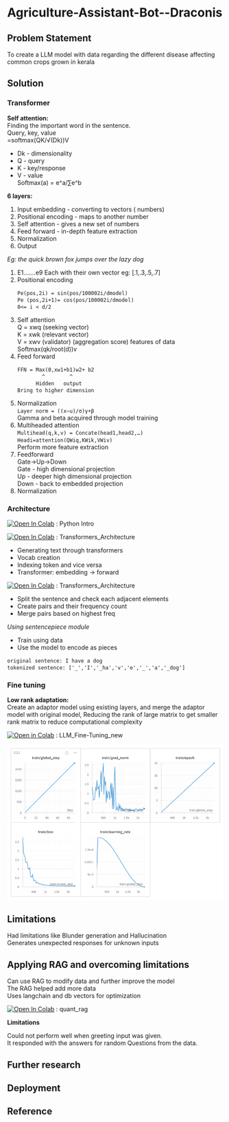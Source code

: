 # Agriculture-Assistant-Bot--Draconis
## Problem Statement
To create a LLM model with data regarding the different disease affecting common crops grown in kerala

## Solution
### Transformer 

**Self attention:**  
Finding the important word in the sentence.  
Query, key, value  
=softmax(QK/√(Dk))V
- Dk - dimensionality
- Q - query
- K - key/response
- V - value  
Softmax(a) = e^a/∑e^b  

**6 layers:**  
1. Input embedding - converting to vectors ( numbers)  
2. Positional encoding - maps to another number  
3. Self attention - gives a new set of numbers
4. Feed forward - in-depth feature extraction
5. Normalization 
6. Output
		
*Eg: the quick brown fox jumps over the lazy dog*  
1. E1…….e9
	Each with their own vector eg: [.1,.3,.5,.7]
1. Positional encoding
    ``` 
    Pe(pos,2i) = sin(pos/100002i/dmodel)  
	Pe (pos,2i+1)= cos(pos/100002i/dmodel)  
	0<= i < d/2
    ```
1. Self attention  
	Q = xwq (seeking vector)  
	K = xwk (relevant vector)  
	V = xwv (validator) (aggregation score) features of data  
	Softmax(qk/root(d))v  
1. Feed forward  
	```
    FFN = Max(0,xw1+b1)w2+ b2  
		    ^        ^  
		  Hidden   output  
	Bring to higher dimension
    ```
1. Normalization  
	`Layer norm = ((x−u)/σ)γ+β `  
	Gamma and beta acquired through model training
1. Multiheaded attention  
	`Multihead(q,k,v) = Concate(head1,head2,…)`  
	`Headi=attention(QWiq,KWik,VWiv)`  
	Perform more feature extraction
1. Feedforward  
	Gate->Up->Down  
	Gate - high dimensional projection  
	Up - deeper high dimensional projection  
	Down - back to embedded projection  
1. Normalization



### Architecture
[![Open In Colab](https://colab.research.google.com/assets/colab-badge.svg)](https://colab.research.google.com/drive/1DbxjnrSEhoLEIFb9arz2-U0OR7N4abfM#scrollTo=F2ikhLFfuon_) : Python Intro

[![Open In Colab](https://colab.research.google.com/assets/colab-badge.svg)](https://colab.research.google.com/drive/1P6hG2t0ijSnVQ3Y0wx1ixTiuotN0DeLC?usp=sharing#scrollTo=YCSiAqIjeNMD) : Transformers_Architecture

- Generating text through transformers  
- Vocab creation  
- Indexing token and vice versa  
- Transformer: embedding -> forward  

[![Open In Colab](https://colab.research.google.com/assets/colab-badge.svg)](https://colab.research.google.com/drive/1CnLOHFRdrg3Hw7-DN7FiuPreAq6nLKnD?usp=sharing) : Transformers_Architecture

- Split the sentence and check each adjacent elements
- Create pairs and their frequency count
- Merge pairs based on highest freq

*Using sentencepiece module*  
- Train using data  
- Use the model to encode as pieces  
```
original sentence: I have a dog
tokenized sentence: ['_','I','_ha','v','e','_','a','_dog']
```

### Fine tuning
**Low rank adaptation:**   
Create an adaptor model using existing layers, and merge the adaptor model with original model, Reducing the rank of large matrix to get smaller rank matrix to reduce computational complexity 

[![Open in Colab](https://colab.research.google.com/assets/colab-badge.svg)](https://colab.research.google.com/drive/1RdePhapMcBCplrhtN4N5-27ttjb4OVhO?authuser=2) : LLM_Fine-Tuning_new

![Training](https://github.com/ShawnFrostX/Agriculture-Assistant-Bot--Draconis/blob/ce610d019fdaa3196275047ce1b8a0632e673368/Report.png)

## Limitations

Had limitations like Blunder generation and Hallucination  
Generates unexpected responses for unknown inputs  

## Applying RAG and overcoming limitations

Can use RAG to modify data and further improve the model  
The RAG helped add more data  
Uses langchain and db vectors for optimization

[![Open In Colab](https://colab.research.google.com/assets/colab-badge.svg)](https://colab.research.google.com/drive/1qkeulBrOrRftebrVqFr4ivE_6pRj4saK?authuser=2#scrollTo=MloXh3yjC7iM) : quant_rag

**Limitations**  

Could not perform well when greeting input was given.  
It responded with the answers for random Questions from the data.

## Further research



## Deployment

## Reference
